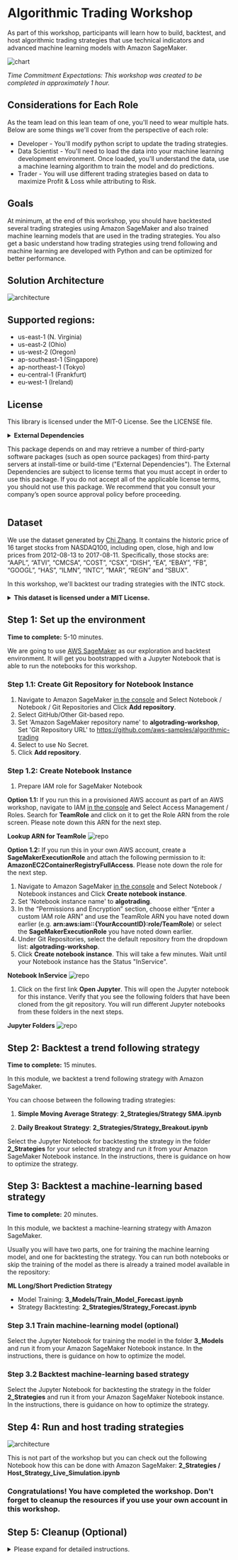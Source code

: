 # Algorithmic Trading Workshop

As part of this workshop, participants will learn how to build, backtest, and host algorithmic trading strategies that use technical indicators and advanced machine learning models with Amazon SageMaker.

![chart](assets/chart.png)

_Time Commitment Expectations: This workshop was created to be completed in approximately 1 hour._

## Considerations for Each Role
As the team lead on this lean team of one, you'll need to wear multiple hats.  Below are some things we'll cover from the perspective of each role:
* Developer - You'll modify python script to update the trading strategies.
* Data Scientist - You'll need to load the data into your machine learning development environment.  Once loaded, you'll understand the data, use a machine learning algorithm to train the model and do predictions.
* Trader - You will use different trading strategies based on data to maximize Profit & Loss while attributing to Risk.

## Goals

At minimum, at the end of this workshop, you should have backtested several trading strategies using Amazon SageMaker and also trained machine learning models that are used in the trading strategies. You also get a basic understand how trading strategies using trend following and machine learning are developed with Python and can be optimized for better performance.

## Solution Architecture

![architecture](assets/arch-backtest.png)

## Supported regions:
* us-east-1 (N. Virginia)
* us-east-2 (Ohio)
* us-west-2 (Oregon)
* ap-southeast-1 (Singapore)
* ap-northeast-1 (Tokyo)
* eu-central-1 (Frankfurt)
* eu-west-1 (Ireland)

## License

This library is licensed under the MIT-0 License. See the LICENSE file.

<details>
<summary>  
<b>External Dependencies</b>

This package depends on and may retrieve a number of third-party software packages (such as open source packages) from third-party servers at install-time or build-time ("External Dependencies"). The External Dependencies are subject to license terms that you must accept in order to use this package. If you do not accept all of the applicable license terms, you should not use this package. We recommend that you consult your company’s open source approval policy before proceeding.
</summary>
Provided below is a list of the External Dependencies and the applicable license terms as indicated by the documentation associated with the External Dependencies as of Amazon's most recent review of such documentation.
THIS INFORMATION IS PROVIDED FOR CONVENIENCE ONLY. AMAZON DOES NOT PROMISE THAT THE LIST OR THE APPLICABLE TERMS AND CONDITIONS ARE COMPLETE, ACCURATE, OR UP-TO-DATE, AND AMAZON WILL HAVE NO LIABILITY FOR ANY INACCURACIES. YOU SHOULD CONSULT THE DOWNLOAD SITES FOR THE EXTERNAL DEPENDENCIES FOR THE MOST COMPLETE AND UP-TO-DATE LICENSING INFORMATION.
YOUR USE OF THE EXTERNAL DEPENDENCIES IS AT YOUR SOLE RISK. IN NO EVENT WILL AMAZON BE LIABLE FOR ANY DAMAGES, INCLUDING WITHOUT LIMITATION ANY DIRECT, INDIRECT, CONSEQUENTIAL, SPECIAL, INCIDENTAL, OR PUNITIVE DAMAGES (INCLUDING FOR ANY LOSS OF GOODWILL, BUSINESS INTERRUPTION, LOST PROFITS OR DATA, OR COMPUTER FAILURE OR MALFUNCTION) ARISING FROM OR RELATING TO THE EXTERNAL DEPENDENCIES, HOWEVER CAUSED AND REGARDLESS OF THE THEORY OF LIABILITY, EVEN IF AMAZON HAS BEEN ADVISED OF THE POSSIBILITY OF SUCH DAMAGES. THESE LIMITATIONS AND DISCLAIMERS APPLY EXCEPT TO THE EXTENT PROHIBITED BY APPLICABLE LAW.

** backtrader; version 1.9.74.123 -- https://www.backtrader.com/
</details>

## Dataset

We use the dataset generated by [Chi Zhang](https://github.com/vermouth1992/drl-portfolio-management/tree/master/src/utils/datasets). It contains the historic price of 16 target stocks from NASDAQ100, including open, close, high and low prices from 2012-08-13 to 2017-08-11. Specifically, those stocks are: “AAPL”, “ATVI”, “CMCSA”, “COST”, “CSX”, “DISH”, “EA”, “EBAY”, “FB”, “GOOGL”, “HAS”, “ILMN”, “INTC”, “MAR”, “REGN” and “SBUX”.

In this workshop, we'll backtest our trading strategies with the INTC stock.

<details>
<summary>  
<b>This dataset is licensed under a MIT License.</b>
</summary>

Copyright (c) 2017 Chi Zhang

Permission is hereby granted, free of charge, to any person obtaining a copy of this software and associated documentation files (the "Software"), to deal in the Software without restriction, including without limitation the rights to use, copy, modify, merge, publish, distribute, sublicense, and/or sell copies of the Software, and to permit persons to whom the Software is furnished to do so, subject to the following conditions:

The above copyright notice and this permission notice shall be included in all copies or substantial portions of the Software.

THE SOFTWARE IS PROVIDED "AS IS", WITHOUT WARRANTY OF ANY KIND, EXPRESS OR IMPLIED, INCLUDING BUT NOT LIMITED TO THE WARRANTIES OF MERCHANTABILITY, FITNESS FOR A PARTICULAR PURPOSE AND NONINFRINGEMENT. IN NO EVENT SHALL THE AUTHORS OR COPYRIGHT HOLDERS BE LIABLE FOR ANY CLAIM, DAMAGES OR OTHER LIABILITY, WHETHER IN AN ACTION OF CONTRACT, TORT OR OTHERWISE, ARISING FROM, OUT OF OR IN CONNECTION WITH THE SOFTWARE OR THE USE OR OTHER DEALINGS IN THE SOFTWARE.
</details>

## Step 1: Set up the environment

**Time to complete:** 5-10 minutes.

We are going to use [AWS SageMaker](https://aws.amazon.com/sagemaker/) as our exploration and backtest environment. It will get you bootstrapped with a Jupyter Notebook that is able to run the notebooks for this workshop.

### Step 1.1: Create Git Repository for Notebook Instance

1. Navigate to Amazon SageMaker [in the console](https://console.aws.amazon.com/sagemaker) and Select Notebook / Notebook / Git Repositories and Click **Add repository**.
1. Select GitHub/Other Git-based repo.
1. Set 'Amazon SageMaker repository name' to **algotrading-workshop**, Set 'Git Repository URL' to https://github.com/aws-samples/algorithmic-trading
1. Select to use No Secret.
1. Click **Add repository**.

### Step 1.2: Create Notebook Instance

1. Prepare IAM role for SageMaker Notebook

  **Option 1.1:** If you run this in a provisioned AWS account as part of an AWS workshop, navigate to IAM [in the console](https://console.aws.amazon.com/iam) and Select Access Management / Roles. Search for **TeamRole** and click on it to get the Role ARN from the role screen. Please note down this ARN for the next step.

  **Lookup ARN for TeamRole**
  ![repo](assets/iam-role.png)

  **Option 1.2:** If you run this in your own AWS account, create a **SageMakerExecutionRole** and attach the following permission to it: **AmazonEC2ContainerRegistryFullAccess**. Please note down the role for the next step.

1. Navigate to Amazon SageMaker [in the console](https://console.aws.amazon.com/sagemaker) and Select Notebook / Notebook instances and Click **Create notebook instance**.
1. Set 'Notebook instance name' to **algotrading**.
1. In the “Permissions and Encryption” section, choose either “Enter a custom IAM role ARN” and use the TeamRole ARN you have noted down earlier (e.g. **arn:aws:iam::{YourAccountID}:role/TeamRole**) or select the **SageMakerExecutionRole** you have noted down earlier.
1. Under Git Repositories, select the default repository from the dropdown list: **algotrading-workshop**.
1. Click **Create notebook instance**. This will take a few minutes. Wait until your Notebook instance has the Status "InService".

  **Notebook InService**
  ![repo](assets/notebooks.png)

1. Click on the first link **Open Jupyter**. This will open the Jupyter notebook for this instance. Verify that you see the following folders that have been cloned from the git repository. You will run different Jupyter notebooks from these folders in the next steps.

  **Jupyter Folders**
  ![repo](assets/jupyter.png)

## Step 2: Backtest a trend following strategy

**Time to complete:** 15 minutes.

In this module, we backtest a trend following strategy with Amazon SageMaker.

You can choose between the following trading strategies:
1. **Simple Moving Average Strategy**: **2_Strategies/Strategy SMA.ipynb**

1. **Daily Breakout Strategy**: **2_Strategies/Strategy_Breakout.ipynb**

Select the Jupyter Notebook for backtesting the strategy in the folder **2_Strategies** for your selected strategy and run it from your Amazon SageMaker Notebook instance. In the instructions, there is guidance on how to optimize the strategy.


## Step 3: Backtest a machine-learning based strategy

**Time to complete:** 20 minutes.

In this module, we backtest a machine-learning strategy with Amazon SageMaker.

Usually you will have two parts, one for training the machine learning model, and one for backtesting the strategy. You can run both notebooks or skip the training of the model as there is already a trained model available in the repository:

**ML Long/Short Prediction Strategy**
* Model Training: **3_Models/Train_Model_Forecast.ipynb**
* Strategy Backtesting: **2_Strategies/Strategy_Forecast.ipynb**

### Step 3.1 Train machine-learning model (optional)

Select the Jupyter Notebook for training the model in the folder **3_Models** and run it from your Amazon SageMaker Notebook instance. In the instructions, there is guidance on how to optimize the model.

### Step 3.2 Backtest machine-learning based strategy

Select the Jupyter Notebook for backtesting the strategy in the folder **2_Strategies** and run it from your Amazon SageMaker Notebook instance. In the instructions, there is guidance on how to optimize the strategy.

## Step 4: Run and host trading strategies

![architecture](assets/arch-host.png)

This is not part of the workshop but you can check out the following Notebook how this can be done with Amazon SageMaker: **2_Strategies / Host_Strategy_Live_Simulation.ipynb**

### Congratulations! You have completed the workshop. Don't forget to cleanup the resources if you use your own account in this workshop.

## Step 5: Cleanup (Optional)

<details>
<summary>  
Please expand for detailed instructions.
</summary>

To avoid charges for resources you no longer need when you’re done with this workshop, you can delete them or, in the case of your notebook instance, stop them. Here are the resources you should consider:

### Step 5.1: Notebook instances

You have two options if you do not want to keep the notebook instance running. If you would like to save it for later, you can stop rather than deleting it.

1. To stop a notebook instance: click the Notebook instances link in the left pane of the SageMaker console home page. Next, click the Stop link under the ‘Actions’ column to the left of your notebook instance’s name. After the notebook instance is stopped, you can start it again by clicking the Start link. Keep in mind that if you stop rather than delete it, you will be charged for the storage associated with it.
1. To delete a notebook instance: first stop it per the instruction above. Next, click the radio button next to your notebook instance, then select Delete from the Actions drop down menu.

### Step 5.2: S3 Bucket

If you retain the S3 bucket used in this workshop, you will be charged for storage. To avoid these charges if you no longer wish to use the bucket, you may delete it. To delete the bucket, go to the S3 service console, and locate your bucket’s name in the bucket table. Next, click in the bucket table row for your bucket to highlight the table row. At the top of the table, the Delete Bucket button should now be enabled, so click it and then click the Confirm button in the resulting pop-up to complete the deletion.

### Step 5.3: Elastic Container Registry (ECR)

if you retain containers in ECR you created for this workshop, you could be charged for storage. To avoid these charges if you no longer wish to use these containers, you may delete it. To delete containers, go to the ECR service console.
